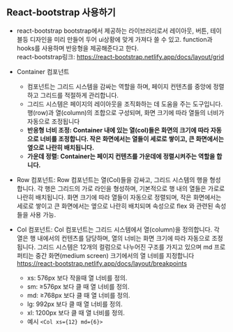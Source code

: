 ## React-bootstrap 사용하기

- react-bootstrap bootstrap에서 제공하는 라이브러리로서 레이아웃, 버튼, 테이블등 디자인을 미리 만들어 두어 ui상황에 맞게 가져다 쓸 수 있고. function과 hooks를 사용하며 반응형을 제공해준다고 한다. <br/>
  react-bootstrap링크: https://react-bootstrap.netlify.app/docs/layout/grid
- Container 컴포넌트

  - 컴포넌트는 그리드 시스템을 감싸는 역할을 하며, 페이지 컨텐츠를 중앙에 정렬하고 그리드를 적절하게 관리합니다.
  - 그리드 시스템은 페이지의 레이아웃을 조직화하는 데 도움을 주는 도구입니다.
    행(row)과 열(column)의 조합으로 구성되며, 화면 크기에 따라 열들의 너비가 자동으로 조정됩니다
  - <strong>반응형 너비 조정: Container 내에 있는 열(col)들은 화면의 크기에 따라 자동으로 너비를 조정합니다. 작은 화면에서는 열들이 세로로 쌓이고, 큰 화면에서는 옆으로 나란히 배치됩니다.
  - 가운데 정렬: Container는 페이지 컨텐츠를 가운데에 정렬시켜주는 역할을 합니다.</strong>
    <br/>

- Row 컴포넌트:
  Row 컴포넌트는 열(Col)들을 감싸고, 그리드 시스템의 행을 형성합니다. 각 행은 그리드의 가로 라인을 형성하며, 기본적으로 행 내의 열들은 가로로 나란히 배치됩니다. 화면 크기에 따라 열들이 자동으로 정렬되며, 작은 화면에서는 세로로 쌓이고 큰 화면에서는 옆으로 나란히 배치되며 속성으로
  flex 와 관련된 속성들을 사용 가능.

- Col 컴포넌트:
  Col 컴포넌트는 그리드 시스템에서 열(column)을 정의합니다. 각 열은 행 내에서의 컨텐츠를 담당하며, 열의 너비는 화면 크기에 따라 자동으로 조정됩니다.
  그리드 시스템은 12개의 컬럼으로 나누어진 구조를 가지고 있으며 md 프로퍼티는 중간 화면(medium screen) 크기에서의 열 너비를 지정합니다
  <br/>
  https://react-bootstrap.netlify.app/docs/layout/breakpoints
  - xs: 576px 보다 작을때 열 너비를 정의.
  - sm: ≥576px 보다 클 때 열 너비를 정의.
  - md: ≥768px 보다 클 때 열 너비를 정의.
  - lg: 992px 보다 클 때 열 너비를 정의.
  - xl: 1200px 보다 클 때 열 너비를 정의.
  - 예시 `<Col xs={12} md={6}>`
